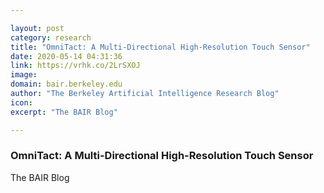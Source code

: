```yaml
---

layout: post
category: research
title: "OmniTact: A Multi-Directional High-Resolution Touch Sensor"
date: 2020-05-14 04:31:36
link: https://vrhk.co/2LrSXOJ
image: 
domain: bair.berkeley.edu
author: "The Berkeley Artificial Intelligence Research Blog"
icon: 
excerpt: "The BAIR Blog"

---
```


### OmniTact: A Multi-Directional High-Resolution Touch Sensor

The BAIR Blog